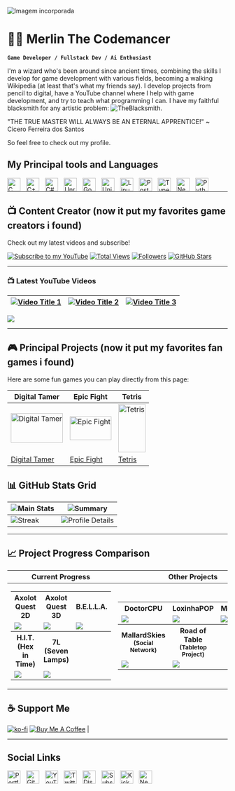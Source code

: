 ![Imagem incorporada](https://yt3.googleusercontent.com/Ku7jfp1NbeXxVOD-RxDdejX8_uegbuzE4djPBmlEWz9957xQYQuMBhDC2pWXOmQwICZejij2=w1707-fcrop64=1,00005a57ffffa5a8-k-c0xffffffff-no-nd-rj)


# 🧙‍♂️ Merlin The Codemancer

**`Game Developer / Fullstack Dev / Ai Enthusiast `**

I'm a wizard who's been around since ancient times, combining the skills I develop for game development with various fields, becoming a walking Wikipedia (at least that's what my friends say). I develop projects from pencil to digital, have a YouTube channel where I help with game development, and try to teach what programming I can. I have my faithful blacksmith for any artistic problem: ![TheBlacksmith](https://www.youtube.com/@tiamat_h3f3st).

"THE TRUE MASTER WILL ALWAYS BE AN ETERNAL APPRENTICE!"
~ Cicero Ferreira dos Santos

So feel free to check out my profile.

## My Principal tools and Languages


<img align="left" alt="C" width="30px" style="padding-right:10px;" src="https://cdn.simpleicons.org/c/ffffff" />
<img align="left" alt="C++" width="30px" style="padding-right:10px;" src="https://cdn.simpleicons.org/cplusplus/ffffff" />
<img align="left" alt="C#" width="30px" style="padding-right:10px;" src="https://zeekcursos.com.br/img/Icones-Modulos/programacaoC.png" />
<img align="left" alt="Unreal Engine" width="30px" style="padding-right:10px;" src="https://cdn.simpleicons.org/unrealengine/ffffff" />
<img align="left" alt="Godot" width="30px" style="padding-right:10px;" src="https://godotengine.org/assets/press/logo_vertical_monochrome_dark.png" />
<img align="left" alt="Unity" width="30px" style="padding-right:10px;" src="https://cdn.simpleicons.org/unity/ffffff" />
<img align="left" alt="Linux" width="30px" style="padding-right:10px;" src="https://cdn.simpleicons.org/linux/ffffff" />
<img align="left" alt="PostgreSQL" width="30px" style="padding-right:10px;" src="https://cdn.simpleicons.org/postgresql/ffffff" />
<img align="left" alt="TypeScript" width="30px" style="padding-right:10px;" src="https://cdn.simpleicons.org/typescript/ffffff" />
<img align="left" alt="Next.js" width="30px" style="padding-right:10px;" src="https://cdn.simpleicons.org/nextdotjs/ffffff" />
<img align="left" alt="Python" width="30px" style="padding-right:10px;" src="https://cdn.simpleicons.org/python/ffffff" />
<br />

---
## 📺 Content Creator (now it put my favorites game creators i found)
Check out my latest videos and subscribe!

[![Subscribe to my YouTube](https://custom-icon-badges.demolab.com/youtube/channel/subscribers/UC2WHjPDvbE6O328n17ZGcfg?color=%23E05D44&label=SUBSCRIBE&logo=video&logoColor=white&style=for-the-badge&labelColor=CE4630)](https://www.youtube.com/@Merlin_Codemancer)
[![Total Views](https://custom-icon-badges.demolab.com/youtube/channel/views/UC2WHjPDvbE6O328n17ZGcfg?color=%23E1AD0E&logo=eye&logoColor=white&style=for-the-badge&labelColor=C79600)](https://www.youtube.com/@Merlin_Codemancer)
[![Followers](https://custom-icon-badges.demolab.com/github/followers/YourUsername?color=236ad3&labelColor=1155ba&style=for-the-badge&logo=person-add&label=Follow&logoColor=white)](https://github.com/MerlinTheCodemancer)
[![GitHub Stars](https://custom-icon-badges.demolab.com/github/stars/YourUsername?color=55960c&style=for-the-badge&labelColor=488207&logo=star)](https://github.com/MerlinTheCodemancer)

---

### 📺 Latest YouTube Videos


| [![Video Title 1](https://ytcards.demolab.com/?id=6BON0tUuYBg&title=Your+Video+Title&lang=en&timestamp=TIME&background_color=%230d1117&title_color=%23ffffff&stats_color=%23dedede&max_title_lines=1&width=250&border_radius=5&duration=DURATION "Video 1")](https://www.youtube.com/watch?v=VIDEO_ID_1) | [![Video Title 2](https://ytcards.demolab.com/?id=2DSrk7WX7ho&title=Your+Video+Title&lang=en&timestamp=TIME&background_color=%230d1117&title_color=%23ffffff&stats_color=%23dedede&max_title_lines=1&width=250&border_radius=5&duration=DURATION "Video 2")](https://www.youtube.com/watch?v=VIDEO_ID_2) | [![Video Title 3](https://ytcards.demolab.com/?id=Htm6wnKPqKw&title=Your+Video+Title&lang=en&timestamp=TIME&background_color=%230d1117&title_color=%23ffffff&stats_color=%23dedede&max_title_lines=1&width=250&border_radius=5&duration=DURATION "Video 3")](https://www.youtube.com/watch?v=VIDEO_ID_3) |
|---------|---------|---------|


<!-- END YOUTUBE-CARDS -->

[<img src="https://custom-icon-badges.demolab.com/badge/-Subscribe%20For%20More-red?style=for-the-badge&logo=video&logoColor=white"/>](https://www.youtube.com/c/@Merlin_Codemancer?sub_confirmation=1)

---

## 🎮 Principal Projects (now it put my favorites fan games i found)

Here are some fun games you can play directly from this page:

| Digital Tamer | Epic Fight | Tetris |
|----------------|------------|--------|
| <img src="https://img.itch.zone/aW1nLzE3MjI2NzMxLnBuZw==/315x250%23c/nOWaK9.png" alt="Digital Tamer" style="width:100%; max-width:300px; aspect-ratio:16/9; object-fit:cover;"/> | <img src="https://picon.ngfiles.com/746000/flash_746618_card.webp?f1669676968" alt="Epic Fight" style="width:100%; max-width:300px; aspect-ratio:16/9; object-fit:cover;"/> | <img src="https://browsercraft.com/images/games/covers/jstris.jpg" alt="Tetris" style="width:100%; max-width:200px; aspect-ratio:9/16; object-fit:cover;"/> |
| [Digital Tamer](https://dragonrod342.itch.io/digital-tamers-2) | [Epic Fight](https://www.newgrounds.com/portal/view/746618) | [Tetris](https://jstris.jezevec10.com/) |




## 📊 GitHub Stats Grid

| ![Main Stats](https://github-readme-stats.vercel.app/api?username=MerlinTheCodemancer&show_icons=true&theme=gruvbox) | ![Summary](http://github-profile-summary-cards.vercel.app/api/cards/stats?username=MerlinTheCodemancer&theme=tokyonight) |
|---|---|
| ![Streak](https://github-readme-streak-stats.herokuapp.com?user=MerlinTheCodemancer&theme=tokyonight&hide_border=true&date_format=j%20M%5B%20Y%5D&card_width=480) | ![Profile Details](http://github-profile-summary-cards.vercel.app/api/cards/profile-details?username=MerlinTheCodemancer&theme=tokyonight) |

---

## 📈 Project Progress Comparison

| **Current Progress** | **Other Projects** |
|----------------------|----------------------|
| <table><tr><th>Axolot Quest 2D</th><th>Axolot Quest 3D</th><th>B.E.L.L.A.</th></tr><tr><td><img src="https://markdone.org/progress/35.png" /></td><td><img src="https://markdone.org/progress/15.png" /></td><td><img src="https://markdone.org/progress/5.png" /></td></tr><tr><th>H.I.T. (Hex in Time)</th><th>7L (Seven Lamps)</th><th></th></tr><tr><td><img src="https://markdone.org/progress/50.png" /></td><td><img src="https://markdone.org/progress/5.png" /></td><td></td></tr></table> | <table><tr><th>DoctorCPU</th><th>LoxinhaPOP</th><th>MedicHelper</th></tr><tr><td><img src="https://markdone.org/progress/45.png" /></td><td><img src="https://markdone.org/progress/25.png" /></td><td><img src="https://markdone.org/progress/10.png" /></td></tr><tr><th>MallardSkies<br><small>(Social Network)</small></th><th>Road of Table<br><small>(Tabletop Project)</small></th><th></th></tr><tr><td><img src="https://markdone.org/progress/30.png" /></td><td><img src="https://markdone.org/progress/60.png" /></td><td></td></tr></table> |



## ☕ Support Me

[![ko-fi](https://ko-fi.com/img/githubbutton_sm.svg)](https://ko-fi.com/MerlinTheCodemancer)
[![Buy Me A Coffee](https://www.buymeacoffee.com/assets/img/custom_images/orange_img.png)](https://www.buymeacoffee.com/MerlinTheCodemancer) |


---

## Social Links
<img align="left" label="portfolio" alt="Portfolio" width="30px" style="padding-right:10px;" src="https://static.wikia.nocookie.net/nier/images/5/5f/882033E5-69F6-4CE2-BC77-006FE6C8606F.png/revision/latest?cb=20190102010917" />
<img align="left" alt="GitHub" width="30px" style="padding-right:10px;" src="https://cdn.simpleicons.org/github/ffffff" />
<img align="left" alt="YouTube" width="30px" style="padding-right:10px;" src="https://cdn.simpleicons.org/youtube/ffffff" />
<img align="left" alt="Twitter" width="30px" style="padding-right:10px;" src="https://cdn.simpleicons.org/x/ffffff" />
<img align="left" alt="Discord" width="30px" style="padding-right:10px;" src="https://cdn.simpleicons.org/discord/ffffff" />
<img align="left" alt="Substack" width="30px" style="padding-right:10px;" src="https://cdn.simpleicons.org/substack/ffffff" />
<img align="left" alt="Kick" width="30px" style="padding-right:10px;" src="https://cdn.simpleicons.org/kick/ffffff" />
<img align="left" alt="Newgrounds" width="30px" style="padding-right:10px;" src="https://tse3.mm.bing.net/th/id/OIP.mTj-gvhTi0oCthgAOhu5ZAHaHa?cb=12&rs=1&pid=ImgDetMain&o=7&rm=3" />
<br />



